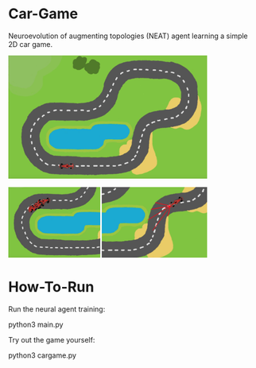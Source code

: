 # Car-Game
Neuroevolution of augmenting topologies (NEAT) agent learning a simple 2D car game.

<img src="imgs/preview/map.png" alt="map" width="400">
<p>
  <img src="imgs/preview/training3.png" alt="training" height="142">
  <img src="imgs/preview/ray-casting.png" alt="ray" height="142">
</p>

# How-To-Run
Run the neural agent training:

  python3 main.py

Try out the game yourself:

  python3 cargame.py

